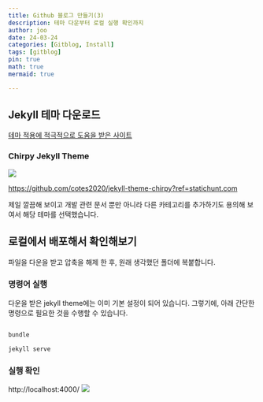 ```yaml
---
title: Github 블로그 만들기(3)
description: 테마 다운부터 로컬 실행 확인까지
author: joo
date: 24-03-24
categories: [Gitblog, Install]
tags: [gitblog]
pin: true
math: true
mermaid: true

---
```


## Jekyll 테마 다운로드
[테마 적용에 적극적으로 도움을 받은 사이트](https://www.irgroup.org/posts/jekyll-chirpy/)

### Chirpy Jekyll Theme

![](https://jwjinn.github.io/assets/img/gitblog/2024-03-23-21-45-40.png)

https://github.com/cotes2020/jekyll-theme-chirpy?ref=statichunt.com

제일 깔끔해 보이고 개발 관련 문서 뿐만 아니라 다른 카테고리를 추가하기도 용의해 보여서 해당 테마를 선택했습니다.

## 로컬에서 배포해서 확인해보기
파일을 다운을 받고 압축을 해제 한 후, 원래 생각했던 폴더에 복붙합니다.

### 명령어 실행
다운을 받은 jekyll theme에는 이미 기본 설정이 되어 있습니다.
그렇기에, 아래 간단한 명령으로 필요한 것을 수행할 수 있습니다.

```bash

bundle

jekyll serve

```

### 실행 확인
http://localhost:4000/
![](https://jwjinn.github.io/assets/img/gitblog/2024-03-23-22-45-28.png)